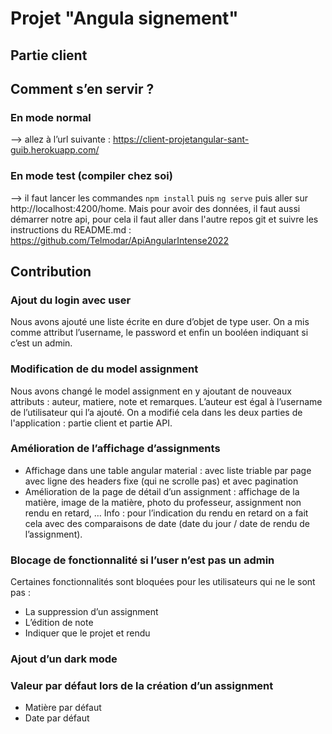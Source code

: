 # Projet "Angula signement"
## Partie client

## Comment s’en servir ? 

### En mode normal
--> allez à l’url suivante : https://client-projetangular-sant-guib.herokuapp.com/

### En mode test (compiler chez soi)
--> il faut lancer les commandes `npm install` puis `ng serve` puis aller sur http://localhost:4200/home.
Mais pour avoir des données, il faut aussi démarrer notre api, pour cela il faut aller dans l'autre repos git et suivre les instructions du README.md : https://github.com/Telmodar/ApiAngularIntense2022


## Contribution 

### Ajout du login avec user
Nous avons ajouté une liste écrite en dure d’objet de type user. On a mis comme attribut l’username, le password et enfin un booléen indiquant si c’est un admin.

### Modification de du model assignment
Nous avons changé le model assignment en y ajoutant de nouveaux attributs : auteur, matiere, note et remarques. L’auteur est égal à l’username de l’utilisateur qui l’a ajouté. On a modifié cela dans les deux parties de l'application : partie client et partie API.

### Amélioration de l’affichage d’assignments
- Affichage dans une table angular material : avec liste triable par page avec ligne des headers fixe (qui ne scrolle pas) et avec pagination
- Amélioration de la page de détail d’un assignment : affichage de la matière, image de la matière, photo du professeur, assignment non rendu en retard, …
Info : pour l’indication du rendu en retard on a fait cela avec des comparaisons de date (date du jour / date de rendu de l’assignment).

### Blocage de fonctionnalité si l’user n’est pas un admin
Certaines fonctionnalités sont bloquées pour les utilisateurs qui ne le sont pas :
- La suppression d’un assignment
- L’édition de note
- Indiquer que le projet et rendu

### Ajout d’un dark mode

### Valeur par défaut lors de la création d’un assignment
- Matière par défaut
- Date par défaut
